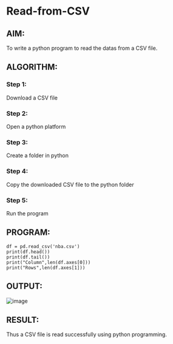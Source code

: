 # Read-from-CSV

## AIM:
To write a python program to read the datas from a CSV file.
## ALGORITHM:
### Step 1:
Download a CSV file
### Step 2:
Open a python platform
### Step 3:
Create a folder in python
### Step 4:
Copy the downloaded CSV file to the python folder
### Step 5:
Run the program
## PROGRAM:
```
df = pd.read_csv('nba.csv')
print(df.head())
print(df.tail())
print("Column",len(df.axes[0]))
print("Rows",len(df.axes[1]))
```
## OUTPUT:
![image](https://github.com/Boobeshkrishna/Read-from-CSV/assets/141472052/ed518e9f-bf01-41cb-a338-d31c5f081838)

## RESULT:
Thus a CSV file is read successfully using python programming.
